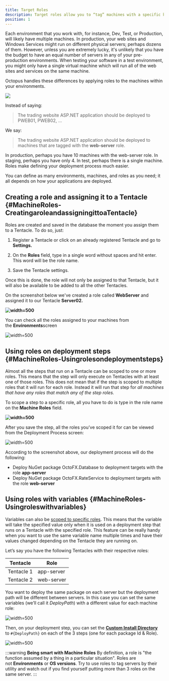 ```yaml
---
title: Target Roles
description: Target roles allow you to “tag” machines with a specific keyword which can be used in your deployments.
position: 1
---
```


Each environment that you work with, for instance, Dev, Test, or Production, will likely have multiple machines. In production, your web sites and Windows Services might run on different physical servers; perhaps dozens of them. However, unless you are extremely lucky, it's unlikely that you have the budget to have an equal number of servers in any of your pre-production environments. When testing your software in a test environment, you might only have a single virtual machine which will run all of the web sites and services on the same machine.

Octopus handles these differences by applying roles to the machines within your environments.

![](sample-environments.png)

Instead of saying:

> The trading website ASP.NET application should be deployed to PWEB01, PWEB02, ...

We say:

> The trading website ASP.NET application should be deployed to machines that are tagged with the **web-server** role.

In production, perhaps you have 10 machines with the web-server role. In staging, perhaps you have only 4. In test, perhaps there is a single machine. Roles make defining your deployment process much easier.

You can define as many environments, machines, and roles as you need; it all depends on how your applications are deployed.

## Creating a role and assigning it to a Tentacle {#MachineRoles-CreatingaroleandassigningittoaTentacle}

Roles are created and saved in the database the moment you assign them to a Tentacle. To do so, just:

1) Register a Tentacle or click on an already registered Tentacle and go to **Settings.**

2) On the **Roles** field, type in a single word without spaces and hit enter. This word will be the role name.

3) Save the Tentacle settings.

Once this is done, the role will not only be assigned to that Tentacle, but it will also be available to be added to all the other Tentacles.

On the screenshot below we've created a role called **WebServer** and assigned it to our Tentacle **Server02.**

**![](/docs/images/3048101/3277812.png "width=500")**

You can check all the roles assigned to your machines from the **Environments**screen

![](/docs/images/3048101/3277811.png "width=500")

## Using roles on deployment steps {#MachineRoles-Usingrolesondeploymentsteps}

Almost all the steps that run on a Tentacle can be scoped to one or more roles. This means that the step will only execute on Tentacles with at least one of those roles. This does not mean that if the step is scoped to multiple roles that it will run for each role. Instead it will run that step for _all machines that have any roles that match any of the step roles._

To scope a step to a specific role, all you have to do is type in the role name on the **Machine Roles** field.

**![](/docs/images/3048101/3277810.png "width=500")**

After you save the step, all the roles you’ve scoped it for can be viewed from the Deployment Process screen:

![](/docs/images/3048101/3277809.png "width=500")

According to the screenshot above, our deployment process will do the following:

- Deploy NuGet package OctoFX.Database to deployment targets with the role **app-server**
- Deploy NuGet package OctoFX.RateService to deployment targets with the role **web-server**

## Using roles with variables {#MachineRoles-Usingroleswithvariables}

Variables can also be [scoped to specific roles](/docs/deploying-applications/deployment-process/variables/index.md). This means that the variable will take the specified value only when it is used on a deployment step that runs on a Tentacle with the specified role. This feature can be really handy when you want to use the same variable name multiple times and have their values changed depending on the Tentacle they are running on.

Let’s say you have the following Tentacles with their respective roles:

| Tentacle   | Role       |
| ---------- | ---------- |
| Tentacle 1 | app-server |
| Tentacle 2 | web-server |

You want to deploy the same package on each server but the deployment path will be different between servers. In this case you can set the same variables (we’ll call it *DeployPath*) with a different value for each machine role:

![](/docs/images/3048101/3277808.png "width=500")

Then, on your deployment step, you can set the **[Custom Install Directory](/docs/deploying-applications/custom-installation-directory.md)** to `#{DeployPath}` on each of the 3 steps (one for each package Id & Role).

![](/docs/images/3048101/3277807.png "width=500")

:::warning
**Being smart with Machine Roles**
By definition, a role is "the function assumed by a thing in a particular situation". Roles are not **Environments** or **OS versions**. Try to use roles to tag servers by their utility and watch out if you find yourself putting more than 3 roles on the same server.
:::
